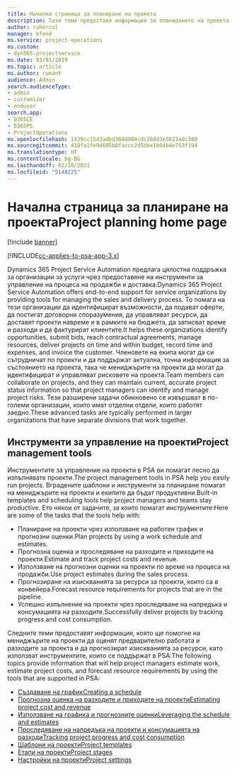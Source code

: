 ```yaml
---
title: Начална страница за планиране на проекта
description: Тази тема предоставя информация за планирането на проекта.
author: ruhercul
manager: kfend
ms.service: project-operations
ms.custom:
- dyn365-projectservice
ms.date: 03/01/2019
ms.topic: article
ms.author: rumant
audience: Admin
search.audienceType:
- admin
- customizer
- enduser
search.app:
- D365CE
- D365PS
- ProjectOperations
ms.openlocfilehash: 1439cc1543adbd304d984cdc268d3e5623adc309
ms.sourcegitcommit: 418fa1fe9d605b8faccc2d5dee1b04b4e753f194
ms.translationtype: HT
ms.contentlocale: bg-BG
ms.lasthandoff: 02/10/2021
ms.locfileid: "5148225"
---
```

# <a name="project-planning-home-page"></a><span data-ttu-id="64e88-103">Начална страница за планиране на проекта</span><span class="sxs-lookup"><span data-stu-id="64e88-103">Project planning home page</span></span>

[!include [banner](../includes/psa-now-project-operations.md)]

[!INCLUDE[cc-applies-to-psa-app-3.x](../includes/cc-applies-to-psa-app-3x.md)]

<span data-ttu-id="64e88-104">Dynamics 365 Project Service Automation предлага цялостна поддръжка за организации за услуги чрез предоставяне на инструменти за управление на процеса на продажби и доставка.</span><span class="sxs-lookup"><span data-stu-id="64e88-104">Dynamics 365 Project Service Automation offers end-to-end support for service organizations by providing tools for managing the sales and delivery process.</span></span> <span data-ttu-id="64e88-105">То помага на тези организации да идентифицират възможности, да подават оферти, да постигат договорни споразумения, да управляват ресурси, да доставят проекти навреме и в рамките на бюджета, да записват време и разходи и да фактурират клиентите.</span><span class="sxs-lookup"><span data-stu-id="64e88-105">It helps these organizations identify opportunities, submit bids, reach contractual agreements, manage resources, deliver projects on time and within budget, record time and expenses, and invoice the customer.</span></span> <span data-ttu-id="64e88-106">Членовете на екипа могат да си сътрудничат по проекти и да поддържат актуална, точна информация за състоянието на проекта, така че мениджърите на проекти да могат да идентифицират и управляват рисковете на проекта.</span><span class="sxs-lookup"><span data-stu-id="64e88-106">Team members can collaborate on projects, and they can maintain current, accurate project status information so that project managers can identify and manage project risks.</span></span> <span data-ttu-id="64e88-107">Тези разширени задачи обикновено се извършват в по-големи организации, които имат отделни отдели, които работят заедно.</span><span class="sxs-lookup"><span data-stu-id="64e88-107">These advanced tasks are typically performed in larger organizations that have separate divisions that work together.</span></span>

## <a name="project-management-tools"></a><span data-ttu-id="64e88-108">Инструменти за управление на проекти</span><span class="sxs-lookup"><span data-stu-id="64e88-108">Project management tools</span></span>

<span data-ttu-id="64e88-109">Инструментите за управление на проекти в PSA ви помагат лесно да изпълнявате проекти.</span><span class="sxs-lookup"><span data-stu-id="64e88-109">The project management tools in PSA help you easily run projects.</span></span> <span data-ttu-id="64e88-110">Вградените шаблони и инструменти за планиране помагат на мениджърите на проекти и екипите да бъдат продуктивни.</span><span class="sxs-lookup"><span data-stu-id="64e88-110">Built-in templates and scheduling tools help project managers and teams stay productive.</span></span> <span data-ttu-id="64e88-111">Ето някои от задачите, за които помагат инструментите:</span><span class="sxs-lookup"><span data-stu-id="64e88-111">Here are some of the tasks that the tools help with:</span></span>

- <span data-ttu-id="64e88-112">Планиране на проекти чрез използване на работен график и прогнозни оценки.</span><span class="sxs-lookup"><span data-stu-id="64e88-112">Plan projects by using a work schedule and estimates.</span></span>
- <span data-ttu-id="64e88-113">Прогнозна оценка и проследяване на разходите и приходите на проекти.</span><span class="sxs-lookup"><span data-stu-id="64e88-113">Estimate and track project costs and revenue.</span></span>
- <span data-ttu-id="64e88-114">Използване на прогнозни оценки на проекти по време на процеса на продажби.</span><span class="sxs-lookup"><span data-stu-id="64e88-114">Use project estimates during the sales process.</span></span>
- <span data-ttu-id="64e88-115">Прогнозиране на изискванията за ресурси за проекти, които са в конвейера.</span><span class="sxs-lookup"><span data-stu-id="64e88-115">Forecast resource requirements for projects that are in the pipeline.</span></span>
- <span data-ttu-id="64e88-116">Успешно изпълнение на проекти чрез проследяване на напредъка и консумацията на разходите.</span><span class="sxs-lookup"><span data-stu-id="64e88-116">Successfully deliver projects by tracking progress and cost consumption.</span></span>

<span data-ttu-id="64e88-117">Следните теми предоставят информация, която ще помогне на мениджърите на проекти да оценят предварително работата и разходите за проекта и да прогнозират изискванията за ресурси, като използват инструментите, които се поддържат в PSA:</span><span class="sxs-lookup"><span data-stu-id="64e88-117">The following topics provide information that will help project managers estimate work, estimate project costs, and forecast resource requirements by using the tools that are supported in PSA:</span></span>

- [<span data-ttu-id="64e88-118">Създаване на график</span><span class="sxs-lookup"><span data-stu-id="64e88-118">Creating a schedule</span></span>](project-creating.md)
- [<span data-ttu-id="64e88-119">Прогнозна оценка на разходите и приходите на проекти</span><span class="sxs-lookup"><span data-stu-id="64e88-119">Estimating project cost and revenue</span></span>](project-estimating.md)
- [<span data-ttu-id="64e88-120">Използване на графика и прогнозните оценки</span><span class="sxs-lookup"><span data-stu-id="64e88-120">Leveraging the schedule and estimates</span></span>](project-leveraging.md)
- [<span data-ttu-id="64e88-121">Проследяване на напредъка на проекти и консумацията на разходи</span><span class="sxs-lookup"><span data-stu-id="64e88-121">Tracking project progress and cost consumption</span></span>](project-tracking.md)
- [<span data-ttu-id="64e88-122">Шаблони на проекти</span><span class="sxs-lookup"><span data-stu-id="64e88-122">Project templates</span></span>](project-templates.md)
- [<span data-ttu-id="64e88-123">Етапи на проекти</span><span class="sxs-lookup"><span data-stu-id="64e88-123">Project stages</span></span>](project-stages.md)
- [<span data-ttu-id="64e88-124">Настройки на проекти</span><span class="sxs-lookup"><span data-stu-id="64e88-124">Project settings</span></span>](project-settings.md)
